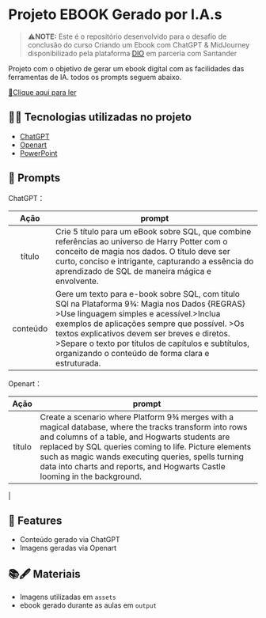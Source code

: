 
# Projeto EBOOK Gerado por I.A.s


 >⚠️**NOTE:** Este é o repositório desenvolvido para o desafio de conclusão do curso Criando um Ebook com ChatGPT & MidJourney disponibilizado pela plataforma  [DIO](https://dio.me) em parceria com Santander

Projeto com o objetivo de gerar um ebook digital com as facilidades das ferramentas de IA. todos os prompts seguem abaixo.

<a href="https://github.com/felipeAguiarCode/prompts-recipe-to-create-a-ebook/blob/main/output/ebook%20-%20css%20jedi%20output.pdf" title="View PDF now"> 📕Clique aqui para ler</a>

## 👩‍💻 Tecnologias utilizadas no projeto

- [ChatGPT](https://chat.openai.com/) 
- [Openart](https://openart.ai/create)
- [PowerPoint](https://www.microsoft.com/en/microsoft-365/powerpoint)

## 💢 Prompts


ChatGPT：

|   Ação   | prompt                                                                                                                                                                                                                                                                         |
| :------: | ------------------------------------------------------------------------------------------------------------------------------------------------------------------------------------------------------------------------------------------------------------------------------ |
|  título  | Crie 5 título para um eBook sobre SQL, que combine referências ao universo de Harry Potter com o conceito de magia nos dados. O título deve ser curto, conciso e intrigante, capturando a essência do aprendizado de SQL de maneira mágica e envolvente.                                                        |
| conteúdo | Gere um texto para e-book sobre SQL, com titulo SQl na Plataforma 9¾: Magia nos Dados {REGRAS} >Use linguagem simples e acessível.>Inclua exemplos de aplicações sempre que possível. >Os textos explicativos devem ser breves e diretos. >Separe o texto por títulos de capítulos e subtítulos, organizando o conteúdo de forma clara e estruturada. |


Openart：

|  Ação  | prompt                                                                                 |
| :----: | -------------------------------------------------------------------------------------- |
| título | Create a scenario where Platform 9¾ merges with a magical database, where the tracks transform into rows and columns of a table, and Hogwarts students are replaced by SQL queries coming to life. Picture elements such as magic wands executing queries, spells turning data into charts and reports, and Hogwarts Castle looming in the background.





 |

## 📢 Features

- Conteúdo gerado via ChatGPT
- Imagens geradas via Openart

## 📚🖋️ Materiais

- Imagens utilizadas em `assets`
- ebook gerado durante as aulas em `output`
